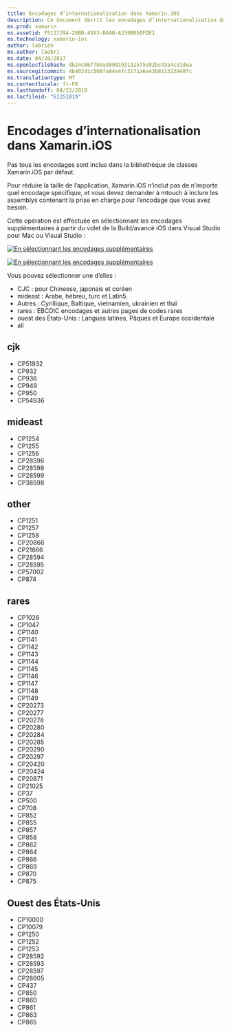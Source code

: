 ```yaml
---
title: Encodages d’internationalisation dans Xamarin.iOS
description: Ce document décrit les encodages d’internationalisation dans Xamarin.iOS, en traitant les encodages disponibles et comment les ajouter à une application.
ms.prod: xamarin
ms.assetid: F5117294-28BB-4583-B6A0-A339B050FDE1
ms.technology: xamarin-ios
author: lobrien
ms.author: laobri
ms.date: 04/28/2017
ms.openlocfilehash: db24c8677b0a3099193132575e92bc43a4c31dea
ms.sourcegitcommit: 4b402d1c508fa84e4fc3171a6e43b811323948fc
ms.translationtype: MT
ms.contentlocale: fr-FR
ms.lasthandoff: 04/23/2019
ms.locfileid: "61251019"
---
```

# <a name="internationalization-encodings-in-xamarinios"></a>Encodages d’internationalisation dans Xamarin.iOS

Pas tous les encodages sont inclus dans la bibliothèque de classes Xamarin.iOS par défaut.

Pour réduire la taille de l’application, Xamarin.iOS n’inclut pas de n’importe quel encodage spécifique, et vous devez demander à mtouch à inclure les assemblys contenant la prise en charge pour l’encodage que vous avez besoin.

Cette opération est effectuée en sélectionnant les encodages supplémentaires à partir du volet de la Build/avancé iOS dans Visual Studio pour Mac ou Visual Studio :

 [![](encodings-images/00.png "En sélectionnant les encodages supplémentaires")](encodings-images/00.png#lightbox)

 [![](encodings-images/00a.png "En sélectionnant les encodages supplémentaires")](encodings-images/00a.png#lightbox)

Vous pouvez sélectionner une d’elles :

-  CJC : pour Chineese, japonais et coréen
-  mideast : Arabe, hébreu, turc et Latin5.
-  Autres : Cyrillique, Baltique, vietnamien, ukrainien et thaï
-  rares : EBCDIC encodages et autres pages de codes rares
-  ouest des États-Unis : Langues latines, Pâques et Europe occidentale
-  all


 <a name="cjk" />


## <a name="cjk"></a>cjk

-  CP51932
-  CP932
-  CP936
-  CP949
-  CP950
-  CP54936


 <a name="mideast" />


## <a name="mideast"></a>mideast

-  CP1254
-  CP1255
-  CP1256
-  CP28596
-  CP28598
-  CP28599
-  CP38598


 <a name="other" />


## <a name="other"></a>other

-  CP1251
-  CP1257
-  CP1258
-  CP20866
-  CP21866
-  CP28594
-  CP28595
-  CP57002
-  CP874


 <a name="rare" />


## <a name="rare"></a>rares

-  CP1026
-  CP1047
-  CP1140
-  CP1141
-  CP1142
-  CP1143
-  CP1144
-  CP1145
-  CP1146
-  CP1147
-  CP1148
-  CP1149
-  CP20273
-  CP20277
-  CP20278
-  CP20280
-  CP20284
-  CP20285
-  CP20290
-  CP20297
-  CP20420
-  CP20424
-  CP20871
-  CP21025
-  CP37
-  CP500
-  CP708
-  CP852
-  CP855
-  CP857
-  CP858
-  CP862
-  CP864
-  CP866
-  CP869
-  CP870
-  CP875


 <a name="west" />


## <a name="west"></a>Ouest des États-Unis

-  CP10000
-  CP10079
-  CP1250
-  CP1252
-  CP1253
-  CP28592
-  CP28593
-  CP28597
-  CP28605
-  CP437
-  CP850
-  CP860
-  CP861
-  CP863
-  CP865

